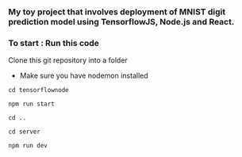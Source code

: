 ### My toy project that involves deployment of MNIST digit prediction model using TensorflowJS, Node.js and React.



### To start : Run this code 

Clone this git repository into a folder

* Make sure you have nodemon installed

```
cd tensorflownode

npm run start

cd ..

cd server

npm run dev
```